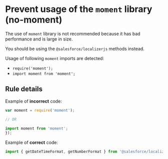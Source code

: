 # Prevent usage of the `moment` library (no-moment)

The use of `moment` library is not recommended because it has bad performance and is large in size.

You should be using the `@salesforce/localizerjs` methods instead.

Usage of following `moment` imports are detected:

-   `require('moment');`
-   `import moment from 'moment';`

## Rule details

Example of **incorrect** code:

```js
var moment = require('moment');

// OR

import moment from 'moment';
});
```

Example of **correct** code:

```js
import { getDateTimeFormat, getNumberFormat } from '@salesforce/localizer';
```
